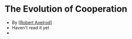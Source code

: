 # The Evolution of Cooperation
- By [[Robert Axelrod]]
- Haven't read it yet
- 

[//begin]: # "Autogenerated link references for markdown compatibility"
[Robert Axelrod]: robert-axelrod "Robert Axelrod"
[//end]: # "Autogenerated link references"